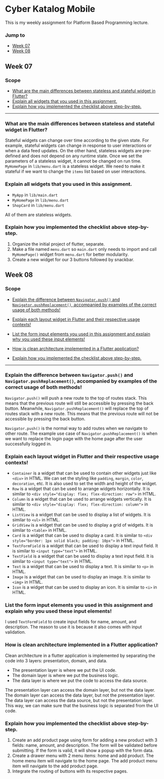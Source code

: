 # Cyber Katalog Mobile

This is my weekly assignment for Platform Based Programming lecture.

### Jump to
- [Week 07](#week-07)
- [Week 08](#week-08)

## Week 07

### Scope
- [What are the main differences between stateless and stateful widget in Flutter?](#what-are-the-main-differences-between-stateless-and-stateful-widget-in-flutter)
- [Explain all widgets that you used in this assignment.](#explain-all-widgets-that-you-used-in-this-assignment)
- [Explain how you implemented the checklist above step-by-step.](#explain-how-you-implemented-the-checklist-above-step-by-step)

---

### What are the main differences between stateless and stateful widget in Flutter?
Stateful widgets can change over time according to the given state. For example, stateful widgets can change in response to user interactions or when a data feed updates. On the other hand, stateless widgets are pre-defined and does not depend on any runtime state. Once we set the parameters of a stateless widget, it cannot be changed on run time. `MyHomePage` in `lib/menu.dart` is a stateless widget. We need to make it stateful if we want to change the `items` list based on user interactions.

### Explain all widgets that you used in this assignment.
- `MyApp` in `lib/main.dart`
- `MyHomePage` in `lib/menu.dart`
- `ShopCard` in `lib/menu.dart`

All of them are stateless widgets.


### Explain how you implemented the checklist above step-by-step.
1. Organize the initial project of flutter, separate.
2. Make a file named `menu.dart` so `main.dart` only needs to import and call `MyHomePage()` widget from `menu.dart` for better modularity.
3. Create a new widget for our 3 buttons followed by snackbar.


## Week 08

### Scope
- [Explain the difference between `Navigator.push()` and `Navigator.pushReplacement()`, accompanied by examples of the correct usage of both methods!](#explain-the-difference-between-navigatorpush-and-navigatorpushreplacement-accompanied-by-examples-of-the-correct-usage-of-both-methods)

- [Explain each layout widget in Flutter and their respective usage contexts!](#explain-each-layout-widget-in-flutter-and-their-respective-usage-contexts)

- [List the form input elements you used in this assignment and explain why you used these input elements!](#list-the-form-input-elements-you-used-in-this-assignment-and-explain-why-you-used-these-input-elements)

- [How is clean architecture implemented in a Flutter application?](#how-is-clean-architecture-implemented-in-a-flutter-application)

- [Explain how you implemented the checklist above step-by-step.](#explain-how-you-implemented-the-checklist-above-step-by-step)

---

### Explain the difference between `Navigator.push()` and `Navigator.pushReplacement()`, accompanied by examples of the correct usage of both methods!

`Navigator.push()` will push a new route to the top of routes stack. This means that the previous route will still be accessible by pressing the back button. Meanwhile, `Navigator.pushReplacement()` will replace the top of routes stack with a new route. This means that the previous route will not be accessible by pressing the back button. 

`Navigator.push()` is the normal way to add routes when we navigate to other route. The example use case of `Navigator.pushReplacement()` is when we want to replace the login page with the home page after the user successfully logged in.

### Explain each layout widget in Flutter and their respective usage contexts!

- `Container` is a widget that can be used to contain other widgets just like `<div>` in HTML. We can set the styling like `padding`, `margin`, `color`, `decoration`, etc. It is also used to set the width and height of the widget.
- `Row` is a widget that can be used to arrange widgets horizontally. It is similar to `<div style="display: flex; flex-direction: row">` in HTML.
- `Column` is a widget that can be used to arrange widgets vertically. It is similar to `<div style="display: flex; flex-direction: column">` in HTML.
- `ListView` is a widget that can be used to display a list of widgets. It is similar to `<ul>` in HTML.
- `GridView` is a widget that can be used to display a grid of widgets. It is similar to `<table>` in HTML.
- `Card` is a widget that can be used to display a card. It is similar to `<div style="border: 1px solid black; padding: 10px">` in HTML.
- `TextFormField` is a widget that can be used to display a text input field. It is similar to `<input type="text">` in HTML.
- `TextField` is a widget that can be used to display a text input field. It is similar to `<input type="text">` in HTML.
- `Text` is a widget that can be used to display a text. It is similar to `<p>` in HTML.
- `Image` is a widget that can be used to display an image. It is similar to `<img>` in HTML.
- `Icon` is a widget that can be used to display an icon. It is similar to `<i>` in HTML.

### List the form input elements you used in this assignment and explain why you used these input elements!
I used `TextFormField` to create input fields for name, amount, and description. The reason to use it is because it also comes with input validation.

### How is clean architecture implemented in a Flutter application?
Clean architecture in a flutter application is implemented by separating the code into 3 layers: presentation, domain, and data.

- The presentation layer is where we put the UI code. 
- The domain layer is where we put the business logic. 
- The data layer is where we put the code to access the data source. 

The presentation layer can access the domain layer, but not the data layer. The domain layer can access the data layer, but not the presentation layer. The data layer can access the data source, but not the presentation layer. This way, we can make sure that the business logic is separated from the UI code.

### Explain how you implemented the checklist above step-by-step.
1. Create an add product page using form for adding a new product with 3 fields: name, amount, and description. The form will be validated before submitting. If the form is valid, it will show a popup with the form data.
2. Create a drawer menu with 2 menu items: home and add product. The home menu item will navigate to the home page. The add product menu item will navigate to the add product page.
3. Integrate the routing of buttons with its respective pages.